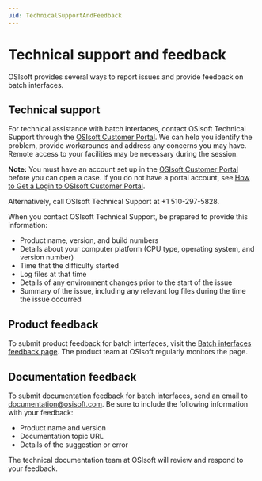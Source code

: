 ```yaml
---
uid: TechnicalSupportAndFeedback
---
```


# Technical support and feedback

OSIsoft provides several ways to report issues and provide feedback on batch interfaces.

## Technical support

For technical assistance with batch interfaces, contact OSIsoft Technical Support through the [OSIsoft Customer Portal](https://my.osisoft.com/). We can help you identify the problem, provide workarounds and address any concerns you may have. Remote access to your facilities may be necessary during the session.

**Note:**  You must have an account set up in the [OSIsoft Customer Portal](https://my.osisoft.com/) before you can open a case. If you do not have a portal account, see [How to Get a Login to OSIsoft Customer Portal](https://explore.osisoft.com/myosisoft-customer-portal/how-to-get-a-login).

Alternatively, call OSIsoft Technical Support at +1 510-297-5828.

When you contact OSIsoft Technical Support, be prepared to provide this information:
- Product name, version, and build numbers
- Details about your computer platform (CPU type, operating system, and version number)
- Time that the difficulty started
- Log files at that time
- Details of any environment changes prior to the start of the issue
- Summary of the issue, including any relevant log files during the time the issue occurred 

## Product feedback

To submit product feedback for batch interfaces, visit the [Batch interfaces feedback page](https://feedback.osisoft.com/forums/555142-pi-interfaces?category_id=181174). The product team at OSIsoft regularly monitors the page.

## Documentation feedback

To submit documentation feedback for batch interfaces, send an email to [documentation@osisoft.com](mailto:documentation@osisoft.com?subject=Batch%20interface%20documentation&body=Product%20name%20and%20version%20-%20Documentation%20topic%20URL%20-%20Details%20of%20the%20suggestion%20or%20error). Be sure to include the following information with your feedback:

- Product name and version
- Documentation topic URL
- Details of the suggestion or error

The technical documentation team at OSIsoft will review and respond to your feedback.

